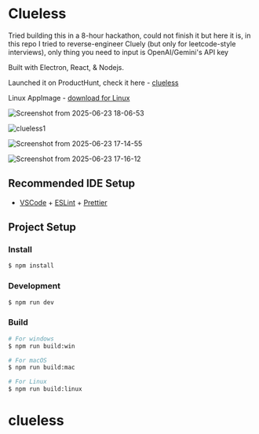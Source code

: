 # Clueless

Tried building this in a 8-hour hackathon, could not finish it but here it is, in this repo I tried to reverse-engineer Cluely (but only for leetcode-style interviews), only thing you need to input is OpenAI/Gemini's API key

Built with Electron, React, & Nodejs.

Launched it on ProductHunt, check it here - [clueless](https://www.producthunt.com/products/clueless?launch=clueless)

Linux AppImage - [download for Linux](https://drive.google.com/file/d/1ePhRS0wqNfAGINoWHslegkVAT4hNjwzs/view?usp=sharing)


![Screenshot from 2025-06-23 18-06-53](https://github.com/user-attachments/assets/f7545eb7-c3d5-4a7c-a28f-7c6d0bda0d7c)

![clueless1](https://github.com/user-attachments/assets/ec9dfe3d-27da-4586-9c50-32cae9363023)

![Screenshot from 2025-06-23 17-14-55](https://github.com/user-attachments/assets/fc7534a3-b55d-4d80-9b42-2e0927773dd1)

![Screenshot from 2025-06-23 17-16-12](https://github.com/user-attachments/assets/867240e1-f9e9-485a-98d4-3fa575a24ead)




## Recommended IDE Setup

- [VSCode](https://code.visualstudio.com/) + [ESLint](https://marketplace.visualstudio.com/items?itemName=dbaeumer.vscode-eslint) + [Prettier](https://marketplace.visualstudio.com/items?itemName=esbenp.prettier-vscode)

## Project Setup

### Install

```bash
$ npm install
```

### Development

```bash
$ npm run dev
```

### Build

```bash
# For windows
$ npm run build:win

# For macOS
$ npm run build:mac

# For Linux
$ npm run build:linux
```
# clueless
